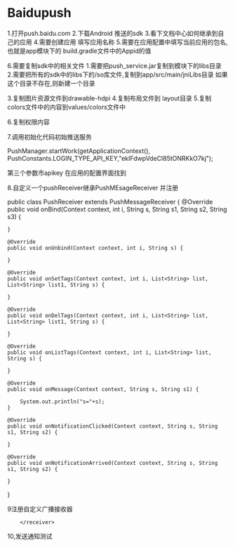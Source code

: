 # Baidupush

1.打开push.baidu.com
2.下载Android 推送的sdk
3.看下文档中心如何继承到自己的应用
4.需要创建应用 填写应用名称
5.需要在应用配置中填写当前应用的包名,也就是app模块下的 build.gradle文件中的Appid的值

6.需要复制sdk中的相关文件
1.需要把push_service.jar复制到模块下的libs目录
2.需要把所有的sdk中的libs下的/so库文件,复制到app/src/main/jniLibs目录 如果这个目录不存在,则新建一个目录

3.复制图片资源文件到drawable-hdpi
4.复制布局文件到 layout目录
5.复制colors文件中的内容到values/colors文件中

6.复制权限内容
<!-- Push service 运行需要的权限 -->
<uses-permission android:name="android.permission.INTERNET" />
<uses-permission android:name="android.permission.READ_PHONE_STATE" />
<uses-permission android:name="android.permission.ACCESS_NETWORK_STATE" />
<uses-permission android:name="android.permission.RECEIVE_BOOT_COMPLETED" />
<uses-permission android:name="android.permission.WRITE_SETTINGS" />
<uses-permission android:name="android.permission.VIBRATE" />
<uses-permission android:name="android.permission.WRITE_EXTERNAL_STORAGE" />
<uses-permission android:name="android.permission.DISABLE_KEYGUARD" />
<uses-permission android:name="android.permission.ACCESS_COARSE_LOCATION" />
<uses-permission android:name="android.permission.ACCESS_WIFI_STATE" />
<!-- 富媒体需要声明的权限 -->
<uses-permission android:name="android.permission.ACCESS_DOWNLOAD_MANAGER"/>
<uses-permission android:name="android.permission.DOWNLOAD_WITHOUT_NOTIFICATION" />
<uses-permission android:name="android.permission.EXPAND_STATUS_BAR" />

<!-- push service start -->
<!-- 用于接收系统消息以保证PushService正常运行 -->
<receiver android:name="com.baidu.android.pushservice.PushServiceReceiver"
    android:process=":bdservice_v1" >
    <intent-filter>
        <action android:name="android.intent.action.BOOT_COMPLETED" />
        <action android:name="android.net.conn.CONNECTIVITY_CHANGE" />
        <action android:name="com.baidu.android.pushservice.action.notification.SHOW" />
        <action android:name="com.baidu.android.pushservice.action.media.CLICK" />
        <!-- 以下四项为可选的action声明，可大大提高service存活率和消息到达速度 -->
        <action android:name="android.intent.action.MEDIA_MOUNTED" />
        <action android:name="android.intent.action.USER_PRESENT" />
        <action android:name="android.intent.action.ACTION_POWER_CONNECTED" />
        <action android:name="android.intent.action.ACTION_POWER_DISCONNECTED" />
    </intent-filter>


</receiver>
<!-- Push服务接收客户端发送的各种请求-->
<receiver android:name="com.baidu.android.pushservice.RegistrationReceiver"
    android:process=":bdservice_v1" >
    <intent-filter>
        <action android:name="com.baidu.android.pushservice.action.METHOD" />
        <action android:name="com.baidu.android.pushservice.action.BIND_SYNC" />
    </intent-filter>
    <intent-filter>
        <action android:name="android.intent.action.PACKAGE_REMOVED" />
        <data android:scheme="package" />
    </intent-filter>
</receiver>
<service android:name="com.baidu.android.pushservice.PushService" android:exported="true"
    android:process=":bdservice_v1" >
    <intent-filter >
            <action android:name="com.baidu.android.pushservice.action.PUSH_SERVICE" />
    </intent-filter>
</service>
<!-- 4.4版本新增的CommandService声明，提升小米和魅族手机上的实际推送到达率 -->
<service android:name="com.baidu.android.pushservice.CommandService"
    android:exported="true" />
<!-- push结束 -->



7.调用初始化代码初始推送服务

PushManager.startWork(getApplicationContext(),
				PushConstants.LOGIN_TYPE_API_KEY,"ekIFdwpVdeCl85tONRKkO7kj");

第三个参数市apikey 在应用的配置界面找到

8.自定义一个pushReceiver继承PushMEsageReceiver 并注册

public class PushReceiver extends PushMessageReceiver {
	@Override
	public void onBind(Context context, int i, String s, String s1, String s2, String s3) {

	}

	@Override
	public void onUnbind(Context context, int i, String s) {

	}

	@Override
	public void onSetTags(Context context, int i, List<String> list, List<String> list1, String s) {

	}

	@Override
	public void onDelTags(Context context, int i, List<String> list, List<String> list1, String s) {

	}

	@Override
	public void onListTags(Context context, int i, List<String> list, String s) {

	}

	@Override
	public void onMessage(Context context, String s, String s1) {

		System.out.println("s="+s);
	}

	@Override
	public void onNotificationClicked(Context context, String s, String s1, String s2) {

	}

	@Override
	public void onNotificationArrived(Context context, String s, String s1, String s2) {

	}
}


9注册自定义广播接收器

  <receiver android:name=".PushReceiver">
            <intent-filter>
                <!-- 接收push消息 -->
                <action android:name="com.baidu.android.pushservice.action.MESSAGE" />
                <!-- 接收bind、setTags等method的返回结果-->
                <action android:name="com.baidu.android.pushservice.action.RECEIVE" />
                <!-- 接收通知点击事件，和通知自定义内容 -->
                <action android:name="com.baidu.android.pushservice.action.notification.CLICK" />
            </intent-filter>

        </receiver>



10,发送通知测试



